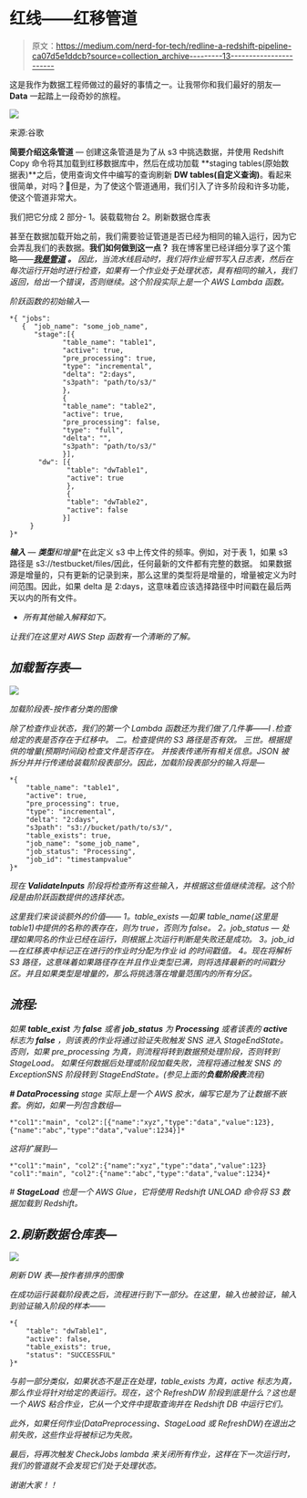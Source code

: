 # 红线——红移管道

> 原文：<https://medium.com/nerd-for-tech/redline-a-redshift-pipeline-ca07d5e1ddcb?source=collection_archive---------13----------------------->

这是我作为数据工程师做过的最好的事情之一。让我带你和我们最好的朋友— **Data** 一起踏上一段奇妙的旅程。

![](img/cc0f65fc09952acc4f7fe7fbaca03a94.png)

来源:谷歌

**简要介绍这条管道** —
创建这条管道是为了从 s3 中挑选数据，并使用 Redshift Copy 命令将其加载到红移数据库中，然后在成功加载 **staging tables(原始数据表)**之后，使用查询文件中编写的查询刷新 **DW tables(自定义查询)**。看起来很简单，对吗？💭但是，为了使这个管道通用，我们引入了许多阶段和许多功能，使这个管道非常大。

我们把它分成 2 部分-
1。装载载物台
2。刷新数据仓库表

甚至在数据加载开始之前，我们需要验证管道是否已经为相同的输入运行，因为它会弄乱我们的表数据。**我们如何做到这一点？**
我在博客里已经详细分享了这个策略——*[***我是管道***](/nerd-for-tech/i-m-a-pipeline-571c49ab225b) ***。***
因此，当流水线启动时，我们将作业细节写入日志表，然后在每次运行开始时进行检查，如果有一个作业处于处理状态，具有相同的输入，我们返回，给出一个错误，否则继续。这个阶段实际上是一个 AWS Lambda 函数。*

*阶跃函数的初始输入—*

```
*{ "jobs":
   {  "job_name": "some_job_name",
      "stage":[{
             "table_name": "table1",
             "active": true,
             "pre_processing": true,
             "type": "incremental",
             "delta": "2:days",
             "s3path": "path/to/s3/"
             },
             {
             "table_name": "table2",
             "active": true,
             "pre_processing": false,
             "type": "full",
             "delta": "",
             "s3path": "path/to/s3/"
             }],
       "dw": [{
              "table": "dwTable1",
              "active": true
              },
              {
              "table": "dwTable2",
              "active": false
             }]
     }
}*
```

***输入** —
**类型**和**增量**在此定义 s3 中上传文件的频率。例如，对于表 1，如果 s3 路径是 s3://testbucket/files/因此，任何最新的文件都有完整的数据。
如果数据源是增量的，只有更新的记录到来，那么这里的类型将是增量的，增量被定义为时间范围。因此，如果 delta 是 2:days，这意味着应该选择路径中时间戳在最后两天以内的所有文件。
* *所有其他输入解释如下。*

*让我们在这里对 AWS Step 函数有一个清晰的了解。*

## *加载暂存表—*

*![](img/7f743c5221117e4caa910a52a9e7d862.png)*

*加载阶段表-按作者分类的图像*

*除了检查作业状态，我们的第一个 Lambda 函数还为我们做了几件事——I .检查给定的表是否存在于红移中。
二。检查提供的 S3 路径是否有效。
三世。根据提供的增量(预期时间段)检查文件是否存在。
并按表传递所有相关信息。JSON 被拆分并并行传递给装载阶段表部分。因此，加载阶段表部分的输入将是—*

```
*{
    "table_name": "table1",
    "active": true,
    "pre_processing": true,
    "type": "incremental",
    "delta": "2:days",
    "s3path": "s3://bucket/path/to/s3/",
    "table_exists": true,
    "job_name": "some_job_name",
    "job_status": "Processing",
    "job_id": "timestampvalue"
}*
```

*现在 **ValidateInputs** 阶段将检查所有这些输入，并根据这些值继续流程。这个阶段是由阶跃函数提供的选择状态。*

*这里我们来谈谈额外的价值——
1。table_exists —如果 table_name(这里是 table1)中提供的名称的表存在，则为 true，否则为 false。
2。job_status — *处理*如果同名的作业已经在运行，则根据上次运行判断是失败还是成功。
3。job_id —在红移表中标记正在进行的作业时分配为作业 id 的时间戳值。
4。现在将解析 S3 路径，这意味着如果路径存在并且作业类型已满，则将选择最新的时间戳分区。并且如果类型是增量的，那么将挑选落在增量范围内的所有分区。*

## ***流程**:*

*如果 **table_exist** 为 **false** 或者 **job_status** 为 **Processing** 或者该表的 **active** 标志为 **false** ，则该表的作业将通过验证失败触发 SNS 进入 StageEndState。
否则，如果 pre_processing 为真，则流程将转到数据预处理阶段，否则转到 StageLoad。
如果任何数据后处理或阶段加载失败，流程将通过触发 SNS 的 ExceptionSNS 阶段转到 StageEndState。(参见上面的**负载阶段表**流程)*

***# DataProcessing** stage 实际上是一个 AWS 胶水，编写它是为了让数据不嵌套。例如，如果一列包含数组—*

```
*"col1":"main", "col2":[{"name":"xyz","type":"data","value":123},{"name":"abc","type":"data","value":1234}]*
```

*这将扩展到—*

```
*"col1":"main", "col2":{"name":"xyz","type":"data","value":123}
"col1":"main", "col2":{"name":"abc","type":"data","value":1234}*
```

*# **StageLoad** 也是一个 AWS Glue，它将使用 Redshift UNLOAD 命令将 S3 数据加载到 Redshift。*

## *2.刷新数据仓库表—*

*![](img/4036e71990f13d10cb005d74d7f048cb.png)*

*刷新 DW 表—按作者排序的图像*

*在成功运行装载阶段表之后，流程进行到下一部分。在这里，输入也被验证，输入到验证输入阶段的样本——*

```
*{
    "table": "dwTable1",
    "active": false,
    "table_exists": true,
    "status": "SUCCESSFUL"
}*
```

*与前一部分类似，如果状态不是正在处理，table_exists 为真，active 标志为真，那么作业将针对给定的表运行。现在，这个 RefreshDW 阶段到底是什么？这也是一个 AWS 粘合作业，它从一个文件中提取查询并在 Redshift DB 中运行它们。*

*此外，如果任何作业(DataPreprocessing、StageLoad 或 RefreshDW)在退出之前失败，这些作业将被标记为失败。*

*最后，将再次触发 CheckJobs lambda 来关闭所有作业，这样在下一次运行时，我们的管道就不会发现它们处于处理状态。*

*谢谢大家！！*
